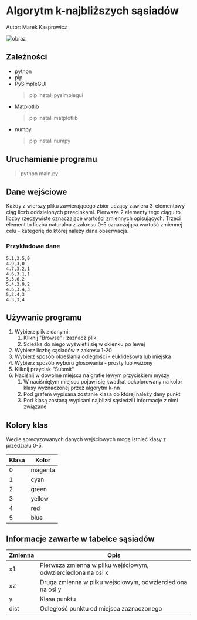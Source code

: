 # Algorytm k-najbliższych sąsiadów

Autor: Marek Kasprowicz

![obraz](https://user-images.githubusercontent.com/67783947/206601131-863f46e6-c49d-4b45-928c-6983451fb42c.png)

## Zależności

- python
- pip
- PySimpleGUI
    >pip install pysimplegui
- Matplotlib
    >pip install matplotlib
- numpy
    >pip install numpy
  
## Uruchamianie programu
>python main.py

## Dane wejściowe

Każdy z wierszy pliku zawierającego zbiór uczący zawiera 3-elementowy ciąg liczb oddzielonych przecinkami. Pierwsze 2 elementy tego ciągu to liczby rzeczywiste oznaczające wartości zmiennych opisujących. Trzeci element to liczba naturalna z zakresu 0-5 oznaczająca wartość zmiennej celu - kategorię do której należy dana obserwacja.

### Przykładowe dane

```
5.1,3.5,0
4.9,3,0
4.7,3.2,1
4.6,3.1,1
5,3.6,2
5.4,3.9,2
4.6,3.4,3
5,3.4,3
4.3,3,4
```

## Używanie programu

1. Wybierz plik z danymi:
   1. Kliknij "Browse" i zaznacz plik
   2. Scieżka do niego wyświetli się w okienku po lewej
2. Wybierz liczbę sąsiadów z zakresu 1-20
3. Wybierz sposób określania odległości - euklidesowa lub miejska
4. Wybierz sposób wyboru głosowania - prosty lub ważony
5. Kliknij przycisk "Submit"
6. Naciśnij w dowolne miejsca na grafie lewym przyciskiem myszy
    1. W naciśniętym miejscu pojawi się kwadrat pokolorowany na kolor klasy wyznaczonej przez algorytm k-nn
    2. Pod grafem wypisana zostanie klasa do której należy dany punkt
    3. Pod klasą zostaną wypisani najbliżsi sąsiedzi i informacje z nimi związane

## Kolory klas

Wedle sprecyzowanych danych wejściowych mogą istnieć klasy z przedziału 0-5.

| Klasa | Kolor   |
|-------|---------|
| 0     | magenta |
| 1     | cyan    |
| 2     | green   |
| 3     | yellow  |
| 4     | red     |
| 5     | blue    |


## Informacje zawarte w tabelce sąsiadów

| Zmienna | Opis                                                          |
|---------|---------------------------------------------------------------|
| x1      | Pierwsza zmienna w pliku wejściowym, odwzierciedlona na osi x |
| x2      | Druga zmienna w pliku wejściowym, odwzierciedlona na osi y    |
| y       | Klasa punktu                                                  |
| dist    | Odległość punktu od miejsca zaznaczonego                      |
